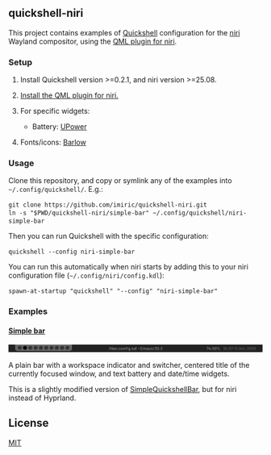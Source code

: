 ## quickshell-niri

This project contains examples of [Quickshell](https://quickshell.outfoxxed.me/) configuration for the [niri](https://github.com/YaLTeR/niri) Wayland compositor, using the [QML plugin for niri](https://github.com/imiric/qml-niri).


### Setup

1. Install Quickshell version >=0.2.1, and niri version >=25.08.

2. [Install the QML plugin for niri.](https://github.com/imiric/qml-niri#installation)

3. For specific widgets:
   - Battery: [UPower](https://upower.freedesktop.org/)
   
4. Fonts/icons: [Barlow](https://tribby.com/fonts/barlow/)


### Usage

Clone this repository, and copy or symlink any of the examples into `~/.config/quickshell/`. E.g.:
```shell
git clone https://github.com/imiric/quickshell-niri.git
ln -s "$PWD/quickshell-niri/simple-bar" ~/.config/quickshell/niri-simple-bar
```

Then you can run Quickshell with the specific configuration:
```shell
quickshell --config niri-simple-bar
```

You can run this automatically when niri starts by adding this to your niri configuration file (`~/.config/niri/config.kdl`):
```kdl
spawn-at-startup "quickshell" "--config" "niri-simple-bar"
```


### Examples

#### [Simple bar](/simple-bar)

![Simple bar](/assets/simple-bar.png)

A plain bar with a workspace indicator and switcher, centered title of the currently focused window, and text battery and date/time widgets.

This is a slightly modified version of [SimpleQuickshellBar](https://github.com/the-ink-serpent/SimpleQuickshellBar), but for niri instead of Hyprland.


## License

[MIT](/LICENSE)
